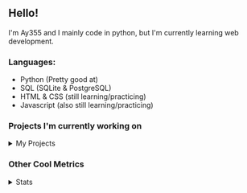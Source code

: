 ## Hello!


I'm Ay355 and I mainly code in python, but I'm currently learning web development.


### Languages:
 - Python (Pretty good at)
 - SQL (SQLite & PostgreSQL)
 - HTML & CSS (still learning/practicing)
 - Javascript (also still learning/practicing)

 
### Projects I'm currently working on

<details>
 <summary>My Projects</summary>
<br>
 
[Standle](https://discord.com/oauth2/authorize?client_id=810345494223781899&scope=bot&permissions=8)
 - A multipurpose discord bot for your discord server. Has useful and fun commands for you to mess around with. Made with [discord.py](https://www.github.com/Rapptz/discord.py).

[RoboAy355](https://github.com/Ay-355/RoboAy355)
 - A personal discord bot that I use for random things.

[Asyncdictionary](https://github.com/Ay-355/asyncdictionary)
 - An async wrapper for a dictionary API. See the README for more info.

 
That's pretty much it, other stuff is closed-source cause I'm spending most of my time learning.
 
</details>


### Other Cool Metrics


<details>
<summary>Stats</summary>
<br>
 
<a href="https://github.com/Ay-355">
 <img align="center" src="https://github-readme-stats.vercel.app/api?username=Ay-355&theme=tokyonight&show_icons=true&count_private=true&hide_border=true" />
</a><a href="https://github.com/Ay-355">
  <img align="center" src="https://github-readme-stats.vercel.app/api/top-langs/?username=Ay-355&hide=toml,yaml,cmake&layout=compact&langs_count=8&theme=tokyonight&hide_border=true" />
</a>

 
&nbsp; <!-- Space character to put some space between the different stat types. -->

 
<!--START_SECTION:waka-->
**🐱 My Github Data** 

> 🏆 418 Contributions in the Year 2021
 > 
> 📦 1.1 kB Used in Github's Storage 
 > 
> 🚫 Not Opted to Hire
 > 
> 📜 9 Public Repositories 
 > 
> 🔑 2 Private Repositories  
 > 
**I'm an Early 🐤** 

```text
🌞 Morning    7 commits      ░░░░░░░░░░░░░░░░░░░░░░░░░   3.08% 
🌆 Daytime    110 commits    ████████████░░░░░░░░░░░░░   48.46% 
🌃 Evening    103 commits    ███████████░░░░░░░░░░░░░░   45.37% 
🌙 Night      7 commits      ░░░░░░░░░░░░░░░░░░░░░░░░░   3.08%

```
📅 **I'm Most Productive on Thursday** 

```text
Monday       37 commits     ████░░░░░░░░░░░░░░░░░░░░░   16.3% 
Tuesday      33 commits     ███░░░░░░░░░░░░░░░░░░░░░░   14.54% 
Wednesday    24 commits     ██░░░░░░░░░░░░░░░░░░░░░░░   10.57% 
Thursday     42 commits     ████░░░░░░░░░░░░░░░░░░░░░   18.5% 
Friday       32 commits     ███░░░░░░░░░░░░░░░░░░░░░░   14.1% 
Saturday     33 commits     ███░░░░░░░░░░░░░░░░░░░░░░   14.54% 
Sunday       26 commits     ██░░░░░░░░░░░░░░░░░░░░░░░   11.45%

```


📊 **This Week I Spent My Time On** 

```text
💬 Programming Languages: 
VimL                     33 mins             ██████████░░░░░░░░░░░░░░░   43.36% 
Python                   25 mins             ████████░░░░░░░░░░░░░░░░░   32.99% 
INI                      9 mins              ███░░░░░░░░░░░░░░░░░░░░░░   12.3% 
Git                      6 mins              ██░░░░░░░░░░░░░░░░░░░░░░░   8.92% 
Rust                     1 min               ░░░░░░░░░░░░░░░░░░░░░░░░░   1.89%

🔥 Editors: 
Vim                      1 hr 8 mins         ██████████████████████░░░   87.7% 
Notepad++                9 mins              ███░░░░░░░░░░░░░░░░░░░░░░   12.3%

🐱‍💻 Projects: 
Unknown Project          43 mins             ██████████████░░░░░░░░░░░   55.66% 
standle-bot              25 mins             ████████░░░░░░░░░░░░░░░░░   33.34% 
connscript               6 mins              ██░░░░░░░░░░░░░░░░░░░░░░░   8.58% 
starship                 1 min               ░░░░░░░░░░░░░░░░░░░░░░░░░   1.89% 
nerdtree                 0 secs              ░░░░░░░░░░░░░░░░░░░░░░░░░   0.54%

💻 Operating System: 
Windows                  1 hr 17 mins        █████████████████████████   100.0%

```

**I Mostly Code in Python** 

```text
Python                   7 repos             ███████████████████░░░░░░   77.78% 
HTML                     1 repo              ██░░░░░░░░░░░░░░░░░░░░░░░   11.11% 
C++                      1 repo              ██░░░░░░░░░░░░░░░░░░░░░░░   11.11%

```



 Last Updated on 09/08/2021
<!--END_SECTION:waka-->
</details>
